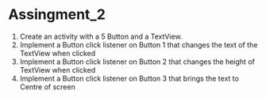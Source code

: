 # Assingment_2
1. Create an activity with a 5 Button and a TextView.
2. Implement a Button click listener on Button 1 that changes the text of the TextView when
clicked
3. Implement a Button click listener on Button 2 that changes the height of TextView when
clicked
4. Implement a Button click listener on Button 3 that brings the text to Centre of screen


